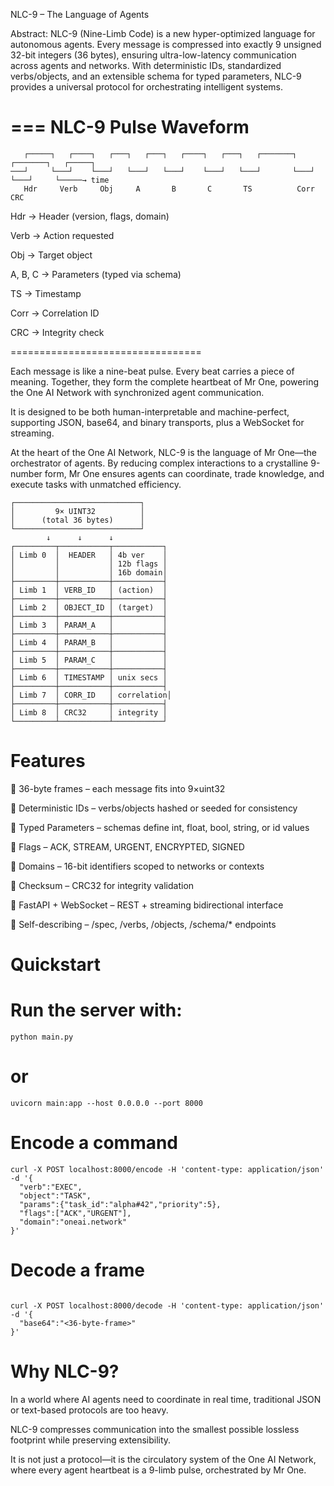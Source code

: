 NLC-9 – The Language of Agents 

Abstract:
NLC-9 (Nine-Limb Code) is a new hyper-optimized language for autonomous agents.
Every message is compressed into exactly 9 unsigned 32-bit integers (36 bytes), ensuring ultra-low-latency communication across agents and networks. With deterministic IDs, standardized verbs/objects, and an extensible schema for typed parameters, NLC-9 provides a universal protocol for orchestrating intelligent systems.

===
NLC-9 Pulse Waveform
======================
```console
   ┌─────┐   ┌────┐   ┌───┐   ┌───┐   ┌────┐   ┌───┐   ┌───────┐   ┌───────┐   ┌─────┐
───┘     └───┘    └───┘   └───┘   └───┘    └───┘   └───┘       └───┘       └───┘     └─────→ time
   Hdr     Verb     Obj     A       B       C       TS          Corr         CRC
```
Hdr → Header (version, flags, domain)

Verb → Action requested

Obj → Target object

A, B, C → Parameters (typed via schema)

TS → Timestamp

Corr → Correlation ID

CRC → Integrity check

=================================
 
Each message is like a nine-beat pulse.
Every beat carries a piece of meaning. Together, they form the complete heartbeat of Mr One, powering the One AI Network with synchronized agent communication.

It is designed to be both human-interpretable and machine-perfect, supporting JSON, base64, and binary transports, plus a WebSocket for streaming.

At the heart of the One AI Network, NLC-9 is the language of Mr One—the orchestrator of agents. By reducing complex interactions to a crystalline 9-number form, Mr One ensures agents can coordinate, trade knowledge, and execute tasks with unmatched efficiency.

```console
┌────────────────────────────┐
│         9× UINT32          │
│      (total 36 bytes)      │
└────────────────────────────┘
        ↓      ↓      ↓
┌─────────┬───────────┬───────────┐
│ Limb 0  │  HEADER   │ 4b ver    │
│         │           │ 12b flags │
│         │           │ 16b domain│
├─────────┼───────────┼───────────┤
│ Limb 1  │ VERB_ID   │ (action)  │
├─────────┼───────────┼───────────┤
│ Limb 2  │ OBJECT_ID │ (target)  │
├─────────┼───────────┼───────────┤
│ Limb 3  │ PARAM_A   │           │
├─────────┼───────────┼───────────┤
│ Limb 4  │ PARAM_B   │           │
├─────────┼───────────┼───────────┤
│ Limb 5  │ PARAM_C   │           │
├─────────┼───────────┼───────────┤
│ Limb 6  │ TIMESTAMP │ unix secs │
├─────────┼───────────┼───────────┤
│ Limb 7  │ CORR_ID   │ correlation│
├─────────┼───────────┼───────────┤
│ Limb 8  │ CRC32     │ integrity │
└─────────┴───────────┴───────────┘
```

Features
======

🔹 36-byte frames – each message fits into 9×uint32

🔹 Deterministic IDs – verbs/objects hashed or seeded for consistency

🔹 Typed Parameters – schemas define int, float, bool, string, or id values

🔹 Flags – ACK, STREAM, URGENT, ENCRYPTED, SIGNED

🔹 Domains – 16-bit identifiers scoped to networks or contexts

🔹 Checksum – CRC32 for integrity validation

🔹 FastAPI + WebSocket – REST + streaming bidirectional interface

🔹 Self-describing – /spec, /verbs, /objects, /schema/* endpoints

Quickstart
==

Run the server with:
=
```console
python main.py
```

# or
```console
uvicorn main:app --host 0.0.0.0 --port 8000

```

Encode a command
=
```console
curl -X POST localhost:8000/encode -H 'content-type: application/json' -d '{
  "verb":"EXEC",
  "object":"TASK",
  "params":{"task_id":"alpha#42","priority":5},
  "flags":["ACK","URGENT"],
  "domain":"oneai.network"
}'
```


Decode a frame
=
```console

curl -X POST localhost:8000/decode -H 'content-type: application/json' -d '{
  "base64":"<36-byte-frame>"
}'
```


Why NLC-9?
====

In a world where AI agents need to coordinate in real time, traditional JSON or text-based protocols are too heavy. 

NLC-9 compresses communication into the smallest possible lossless footprint while preserving extensibility.

It is not just a protocol—it is the circulatory system of the One AI Network, where every agent heartbeat is a 9-limb pulse, orchestrated by Mr One.



